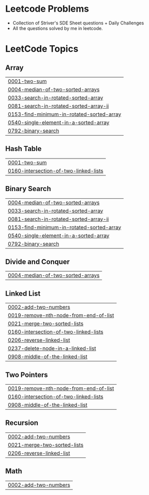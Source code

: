 # Leetcode Problems
- Collection of Striver's SDE Sheet questions + Daily Challenges
- All the questions solved by me in leetcode.

<!---LeetCode Topics Start-->
# LeetCode Topics
## Array
|  |
| ------- |
| [0001-two-sum](https://github.com/kausiki02/LEETCODE_GFG_DSA_Questions/tree/master/0001-two-sum) |
| [0004-median-of-two-sorted-arrays](https://github.com/kausiki02/LEETCODE_GFG_DSA_Questions/tree/master/0004-median-of-two-sorted-arrays) |
| [0033-search-in-rotated-sorted-array](https://github.com/kausiki02/LEETCODE_GFG_DSA_Questions/tree/master/0033-search-in-rotated-sorted-array) |
| [0081-search-in-rotated-sorted-array-ii](https://github.com/kausiki02/LEETCODE_GFG_DSA_Questions/tree/master/0081-search-in-rotated-sorted-array-ii) |
| [0153-find-minimum-in-rotated-sorted-array](https://github.com/kausiki02/LEETCODE_GFG_DSA_Questions/tree/master/0153-find-minimum-in-rotated-sorted-array) |
| [0540-single-element-in-a-sorted-array](https://github.com/kausiki02/LEETCODE_GFG_DSA_Questions/tree/master/0540-single-element-in-a-sorted-array) |
| [0792-binary-search](https://github.com/kausiki02/LEETCODE_GFG_DSA_Questions/tree/master/0792-binary-search) |
## Hash Table
|  |
| ------- |
| [0001-two-sum](https://github.com/kausiki02/LEETCODE_GFG_DSA_Questions/tree/master/0001-two-sum) |
| [0160-intersection-of-two-linked-lists](https://github.com/kausiki02/LEETCODE_GFG_DSA_Questions/tree/master/0160-intersection-of-two-linked-lists) |
## Binary Search
|  |
| ------- |
| [0004-median-of-two-sorted-arrays](https://github.com/kausiki02/LEETCODE_GFG_DSA_Questions/tree/master/0004-median-of-two-sorted-arrays) |
| [0033-search-in-rotated-sorted-array](https://github.com/kausiki02/LEETCODE_GFG_DSA_Questions/tree/master/0033-search-in-rotated-sorted-array) |
| [0081-search-in-rotated-sorted-array-ii](https://github.com/kausiki02/LEETCODE_GFG_DSA_Questions/tree/master/0081-search-in-rotated-sorted-array-ii) |
| [0153-find-minimum-in-rotated-sorted-array](https://github.com/kausiki02/LEETCODE_GFG_DSA_Questions/tree/master/0153-find-minimum-in-rotated-sorted-array) |
| [0540-single-element-in-a-sorted-array](https://github.com/kausiki02/LEETCODE_GFG_DSA_Questions/tree/master/0540-single-element-in-a-sorted-array) |
| [0792-binary-search](https://github.com/kausiki02/LEETCODE_GFG_DSA_Questions/tree/master/0792-binary-search) |
## Divide and Conquer
|  |
| ------- |
| [0004-median-of-two-sorted-arrays](https://github.com/kausiki02/LEETCODE_GFG_DSA_Questions/tree/master/0004-median-of-two-sorted-arrays) |
## Linked List
|  |
| ------- |
| [0002-add-two-numbers](https://github.com/kausiki02/LEETCODE_GFG_DSA_Questions/tree/master/0002-add-two-numbers) |
| [0019-remove-nth-node-from-end-of-list](https://github.com/kausiki02/LEETCODE_GFG_DSA_Questions/tree/master/0019-remove-nth-node-from-end-of-list) |
| [0021-merge-two-sorted-lists](https://github.com/kausiki02/LEETCODE_GFG_DSA_Questions/tree/master/0021-merge-two-sorted-lists) |
| [0160-intersection-of-two-linked-lists](https://github.com/kausiki02/LEETCODE_GFG_DSA_Questions/tree/master/0160-intersection-of-two-linked-lists) |
| [0206-reverse-linked-list](https://github.com/kausiki02/LEETCODE_GFG_DSA_Questions/tree/master/0206-reverse-linked-list) |
| [0237-delete-node-in-a-linked-list](https://github.com/kausiki02/LEETCODE_GFG_DSA_Questions/tree/master/0237-delete-node-in-a-linked-list) |
| [0908-middle-of-the-linked-list](https://github.com/kausiki02/LEETCODE_GFG_DSA_Questions/tree/master/0908-middle-of-the-linked-list) |
## Two Pointers
|  |
| ------- |
| [0019-remove-nth-node-from-end-of-list](https://github.com/kausiki02/LEETCODE_GFG_DSA_Questions/tree/master/0019-remove-nth-node-from-end-of-list) |
| [0160-intersection-of-two-linked-lists](https://github.com/kausiki02/LEETCODE_GFG_DSA_Questions/tree/master/0160-intersection-of-two-linked-lists) |
| [0908-middle-of-the-linked-list](https://github.com/kausiki02/LEETCODE_GFG_DSA_Questions/tree/master/0908-middle-of-the-linked-list) |
## Recursion
|  |
| ------- |
| [0002-add-two-numbers](https://github.com/kausiki02/LEETCODE_GFG_DSA_Questions/tree/master/0002-add-two-numbers) |
| [0021-merge-two-sorted-lists](https://github.com/kausiki02/LEETCODE_GFG_DSA_Questions/tree/master/0021-merge-two-sorted-lists) |
| [0206-reverse-linked-list](https://github.com/kausiki02/LEETCODE_GFG_DSA_Questions/tree/master/0206-reverse-linked-list) |
## Math
|  |
| ------- |
| [0002-add-two-numbers](https://github.com/kausiki02/LEETCODE_GFG_DSA_Questions/tree/master/0002-add-two-numbers) |
<!---LeetCode Topics End-->